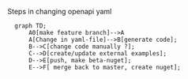 Steps in changing openapi yaml 

```mermaid
  graph TD;
      A0[make feature branch]-->A
      A[Change in yaml-file]-->B[generate code];
      B-->C[change code manually ?];
      C-->D[create/update external examples];
      D-->E[push, make beta-nuget];
      E-->F[ merge back to master, create nuget];
```
